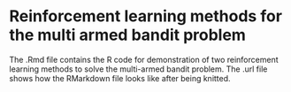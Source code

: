 # Reinforcement learning methods for the multi armed bandit problem
The .Rmd file contains the R code for demonstration of two reinforcement learning methods to solve the multi-armed bandit problem. 
The .url file shows how the RMarkdown file looks like after being knitted.

